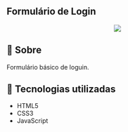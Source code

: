 ## Formulário de Login

<p align="center">
  <img src="https://cdn.discordapp.com/attachments/696749484012601344/891343575864983582/gif.gif">
</P>

## 📘 Sobre

Formulário básico de loguin.

## 🔧 Tecnologias utilizadas

* HTML5
* CSS3
* JavaScript
